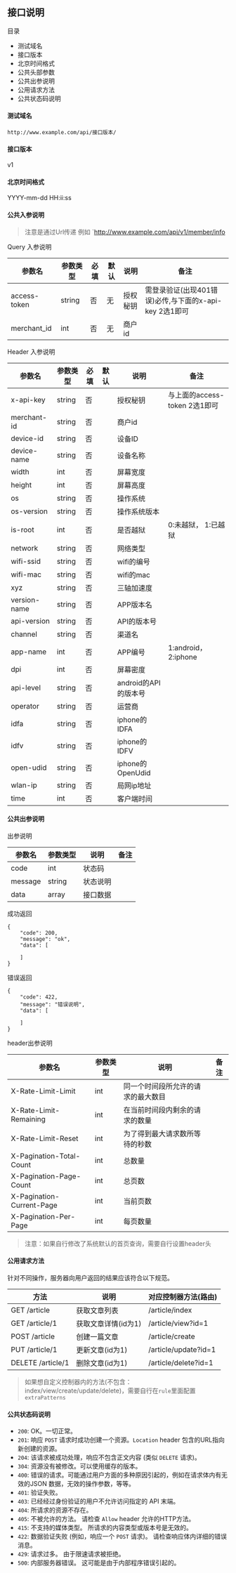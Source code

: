 ## 接口说明

目录

- 测试域名
- 接口版本
- 北京时间格式
- 公共头部参数
- 公共出参说明
- 公用请求方法
- 公共状态码说明

#### 测试域名

```
http://www.example.com/api/接口版本/
```

#### 接口版本

v1

#### 北京时间格式

YYYY-mm-dd HH:ii:ss

#### 公共入参说明

> 注意是通过Url传递
> 例如 `http://www.example.com/api/v1/member/info

Query 入参说明

参数名 | 参数类型| 必填 | 默认 | 说明 | 备注
---|---|---|---|---|---
access-token | string | 否 | 无 | 授权秘钥 | 需登录验证(出现401错误)必传,与下面的x-api-key 2选1即可
merchant_id | int | 否 | 无 | 商户id | 

Header 入参说明

参数名 | 参数类型| 必填 | 默认 | 说明 | 备注
---|---|---|---|---|---
x-api-key | string | 否 |  | 授权秘钥 | 与上面的access-token 2选1即可
merchant-id | string | 否 |  | 商户id | 
device-id | string | 否 |  | 设备ID |
device-name | string | 否 |  | 设备名称 | 
width | int | 否 |  | 屏幕宽度 |
height | int | 否 |  | 屏幕高度 |
os | string | 否 |  | 操作系统 |
os-version | string | 否 |  | 操作系统版本 |
is-root | int | 否 |  | 是否越狱 | 0:未越狱， 1:已越狱
network | string | 否 |  | 网络类型 |
wifi-ssid | string | 否 |  | wifi的编号 |
wifi-mac | string | 否 |  | wifi的mac |
xyz | string | 否 |  | 三轴加速度 |
version-name | string | 否 |  | APP版本名 |
api-version | string | 否 |  | API的版本号 |
channel | string | 否 |  | 渠道名 |
app-name | int | 否 |  | APP编号 | 1:android， 2:iphone
dpi | int | 否 |  | 屏幕密度 |
api-level | string | 否 |  | android的API的版本号 |
operator | string | 否 |  | 运营商 |
idfa | string | 否 |  | iphone的IDFA |
idfv | string | 否 |  | iphone的IDFV |
open-udid | string | 否 |  | iphone的OpenUdid |
wlan-ip | string | 否 |  | 局网ip地址 |
time | int | 否 |  | 客户端时间 |


#### 公共出参说明

出参说明

参数名 | 参数类型 | 说明 | 备注
---|---|---|---
code | int | 状态码 | 
message | string | 状态说明 | 
data | array | 接口数据 |

成功返回

```
{
    "code": 200,
    "message": "ok",
    "data": [
    
    ]
}
``` 

错误返回

```
{
    "code": 422,
    "message": "错误说明",
    "data": [
    
    ]
}
```

header出参说明

参数名 | 参数类型 | 说明 | 备注
---|---|---|---
X-Rate-Limit-Limit | int | 同一个时间段所允许的请求的最大数目 | 
X-Rate-Limit-Remaining | int | 在当前时间段内剩余的请求的数量 |
X-Rate-Limit-Reset | int | 为了得到最大请求数所等待的秒数 |
X-Pagination-Total-Count | int | 总数量 | 
X-Pagination-Page-Count | int | 总页数 | 
X-Pagination-Current-Page | int | 当前页数 |
X-Pagination-Per-Page | int | 每页数量 |

> 注意：如果自行修改了系统默认的首页查询，需要自行设置header头

#### 公用请求方法

针对不同操作，服务器向用户返回的结果应该符合以下规范。

方法 | 说明 | 对应控制器方法(路由)
---|---|---
GET /article | 获取文章列表 | /article/index
GET /article/1 | 获取文章详情(id为1) | /article/view?id=1
POST /article | 创建一篇文章 | /article/create
PUT /article/1 | 更新文章(id为1) | /article/update?id=1
DELETE /article/1 | 删除文章(id为1) | /article/delete?id=1

> 如果想自定义控制器内的方法(不包含：index/view/create/update/delete)，需要自行在`rule`里面配置`extraPatterns`

#### 公共状态码说明

* `200`: OK。一切正常。
* `201`: 响应 `POST` 请求时成功创建一个资源。`Location` header
   包含的URL指向新创建的资源。
* `204`: 该请求被成功处理，响应不包含正文内容 (类似 `DELETE` 请求)。
* `304`: 资源没有被修改。可以使用缓存的版本。
* `400`: 错误的请求。可能通过用户方面的多种原因引起的，例如在请求体内有无效的JSON
   数据，无效的操作参数，等等。
* `401`: 验证失败。
* `403`: 已经经过身份验证的用户不允许访问指定的 API 末端。
* `404`: 所请求的资源不存在。
* `405`: 不被允许的方法。 请检查 `Allow` header 允许的HTTP方法。
* `415`: 不支持的媒体类型。 所请求的内容类型或版本号是无效的。
* `422`: 数据验证失败 (例如，响应一个 `POST` 请求)。 请检查响应体内详细的错误消息。
* `429`: 请求过多。 由于限速请求被拒绝。
* `500`: 内部服务器错误。 这可能是由于内部程序错误引起的。
